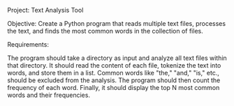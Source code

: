 Project: Text Analysis Tool

Objective: Create a Python program that reads multiple text files, processes the text, and finds the most common words in the collection of files.

Requirements:

The program should take a directory as input and analyze all text files within that directory.
It should read the content of each file, tokenize the text into words, and store them in a list.
Common words like "the," "and," "is," etc., should be excluded from the analysis.
The program should then count the frequency of each word.
Finally, it should display the top N most common words and their frequencies.